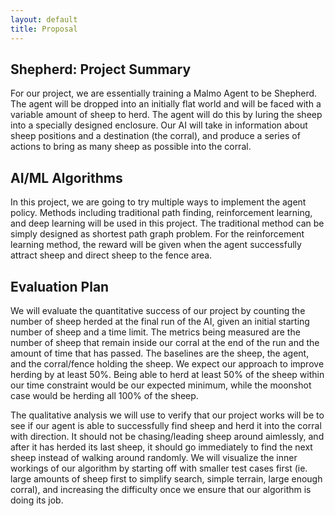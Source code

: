 ```yaml
---
layout: default
title: Proposal
---
```


## Shepherd: Project Summary
For our project, we are essentially training a Malmo Agent to be Shepherd. The agent will be dropped into an initially flat world and will be faced with a variable amount of sheep to herd. The agent will do this by luring the sheep into a specially designed enclosure. Our AI will take in information about sheep positions and a destination (the corral), and produce a series of actions to bring as many sheep as possible into the corral.

## AI/ML Algorithms
In this project, we are going to try multiple ways to implement the agent policy. Methods including traditional path finding, reinforcement learning, and deep learning will be used in this project. The traditional method can be simply designed as shortest path graph problem. For the reinforcement learning method, the reward will be given when the agent successfully attract sheep and direct sheep to the fence area.

## Evaluation Plan
We will evaluate the quantitative success of our project by counting the number of sheep herded at the final run of the AI, given an initial starting number of sheep and a time limit. The metrics being measured are the number of sheep that remain inside our corral at the end of the run and the amount of time that has passed. The baselines are the sheep, the agent, and the corral/fence holding the sheep. We expect our approach to improve herding by at least 50%. Being able to herd at least 50% of the sheep within our time constraint would be our expected minimum, while the moonshot case would be herding all 100% of the sheep.

The qualitative analysis we will use to verify that our project works will be to see if our agent is able to successfully find sheep and herd it into the corral with direction. It should not be chasing/leading sheep around aimlessly, and after it has herded its last sheep, it should go immediately to find the next sheep instead of walking around randomly. We will visualize the inner workings of our algorithm by starting off with smaller test cases first (ie. large amounts of sheep first to simplify search, simple terrain, large enough corral), and increasing the difficulty once we ensure that our algorithm is doing its job.

